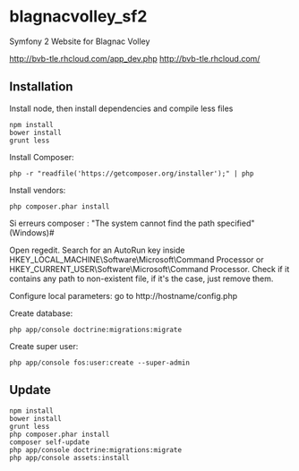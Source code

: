 blagnacvolley_sf2
=================

Symfony 2 Website for Blagnac Volley

http://bvb-tle.rhcloud.com/app_dev.php
http://bvb-tle.rhcloud.com/

## Installation

Install node, then install dependencies and compile less files

```
npm install
bower install
grunt less
```

Install Composer:

```
php -r "readfile('https://getcomposer.org/installer');" | php
```

Install vendors:

```
php composer.phar install
```

Si erreurs composer : "The system cannot find the path specified" (Windows)#

Open regedit.
Search for an AutoRun key inside HKEY_LOCAL_MACHINE\Software\Microsoft\Command Processor or HKEY_CURRENT_USER\Software\Microsoft\Command Processor.
Check if it contains any path to non-existent file, if it's the case, just remove them.


Configure local parameters: go to http://hostname/config.php

Create database:

```
php app/console doctrine:migrations:migrate
```

Create super user:

```
php app/console fos:user:create --super-admin
```

## Update

```
npm install
bower install
grunt less
php composer.phar install
composer self-update
php app/console doctrine:migrations:migrate
php app/console assets:install
```
